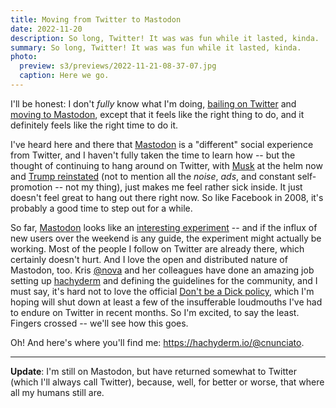 ```yaml
---
title: Moving from Twitter to Mastodon
date: 2022-11-20
description: So long, Twitter! It was was fun while it lasted, kinda.
summary: So long, Twitter! It was was fun while it lasted, kinda.
photo:
  preview: s3/previews/2022-11-21-08-37-07.jpg
  caption: Here we go.
---
```


I'll be honest: I don't _fully_ know what I'm doing, [bailing on Twitter](https://twitter.com/cnunciato/status/1594361226066563072) and [moving to Mastodon](https://hachyderm.io/@cnunciato), except that it feels like the right thing to do, and it definitely feels like the right time to do it.

I've heard here and there that [Mastodon](https://joinmastodon.org/) is a "different" social experience from Twitter, and I haven't fully taken the time to learn how -- but the thought of continuing to hang around on Twitter, with [Musk](https://www.nytimes.com/2022/11/18/technology/elon-musk-twitter-workers-quit.html?action=click&module=Well&pgtype=Homepage&section=Technology) at the helm now and [Trump reinstated](https://www.nytimes.com/2022/11/19/technology/trump-twitter-musk.html) (not to mention all the _noise_, _ads_, and constant self-promotion -- not my thing), just makes me feel rather sick inside. It just doesn't feel great to hang out there right now. So like Facebook in 2008, it's probably a good time to step out for a while.

So far, [Mastodon](https://mastodon.social) looks like an [interesting experiment](https://www.nytimes.com/2022/11/07/technology/mastodon-twitter-elon-musk.html?searchResultPosition=5) -- and if the influx of new users over the weekend is any guide, the experiment might actually be working. Most of the people I follow on Twitter are already there, which certainly doesn't hurt. And I love the open and distributed nature of Mastodon, too. Kris [@nova](https://hachyderm.io/@nova) and her colleagues have done an amazing job setting up [hachyderm](https://hachyderm.io) and defining the guidelines for the community, and I must say, it's hard not to love the official [Don't be a Dick policy](https://github.com/hachyderm/community#dont-be-a-dick-policy), which I'm hoping will shut down at least a few of the insufferable loudmouths I've had to endure on Twitter in recent months. So I'm excited, to say the least. Fingers crossed -- we'll see how this goes.

Oh! And here's where you'll find me: <https://hachyderm.io/@cnunciato>.

---

**Update**: I'm still on Mastodon, but have returned somewhat to Twitter (which I'll always call Twitter), because, well, for better or worse, that where all my humans still are.

